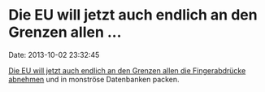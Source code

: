 Die EU will jetzt auch endlich an den Grenzen allen \...
========================================================

Date: 2013-10-02 23:32:45

[Die EU will jetzt auch endlich an den Grenzen allen die Fingerabdrücke
abnehmen](http://euobserver.com/priv-immigration/121532) und in
monströse Datenbanken packen.
